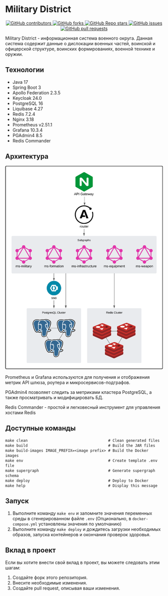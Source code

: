 # Military District

<p align="center">
   <a href="https://github.com/ptrvsrg/military-district-backend/graphs/contributors">
        <img alt="GitHub contributors" src="https://img.shields.io/github/contributors/ptrvsrg/military-district-backend?style=flat&label=Contributors&labelColor=222222&color=77D4FC"/>
   </a>
   <a href="https://github.com/ptrvsrg/military-district-backend/forks">
        <img alt="GitHub forks" src="https://img.shields.io/github/forks/ptrvsrg/military-district-backend?style=flat&label=Forks&labelColor=222222&color=77D4FC"/>
   </a>
   <a href="https://github.com/ptrvsrg/military-district-backend/stargazers">
        <img alt="GitHub Repo stars" src="https://img.shields.io/github/stars/ptrvsrg/military-district-backend?style=flat&label=Stars&labelColor=222222&color=77D4FC"/>
   </a>
   <a href="https://github.com/ptrvsrg/military-district-backend/issues">
        <img alt="GitHub issues" src="https://img.shields.io/github/issues/ptrvsrg/military-district-backend?style=flat&label=Issues&labelColor=222222&color=77D4FC"/>
   </a>
   <a href="https://github.com/ptrvsrg/military-district-backend/pulls">
        <img alt="GitHub pull requests" src="https://img.shields.io/github/issues-pr/ptrvsrg/military-district-backend?style=flat&label=Pull%20Requests&labelColor=222222&color=77D4FC"/>
   </a>
</p>

Military District - информационная система военного округа. Данная система содержит данные о дислокации военных частей,
воинской и офицерской структуре, воинских формированиях, военной технике и оружии.

## Технологии

+ Java 17
+ Spring Boot 3
+ Apollo Federation 2.3.5
+ Keycloak 24.0
+ PostgreSQL 16
+ Liquibase 4.27
+ Redis 7.2.4
+ Nginx 3.18
+ Prometheus v2.51.1
+ Grafana 10.3.4
+ PGAdmin4 8.5
+ Redis Commander

## Архитектура

<img alt="GitHub pull requests" src="./assets/Архитектура.png"/>

Prometheus и Grafana используются для получения и отображения метрик API шлюза, роутера и микросервисов-подграфов.

PGAdmin4 позволяет следить за метриками кластера PostgreSQL, а также просматривать и модифицировать БД.

Redis Commander - простой и легковесный инструмент для управления хостами Redis

## Доступные команды

```shell
make clean                                    # Clean generated files
make build                                    # Build the JAR files
make build-images IMAGE_PREFIX=<image prefix> # Build the Docker images
make env                                      # Create template .env file
make supergraph                               # Generate supergraph schema
make deploy                                   # Deploy to Docker
make help                                     # Display this message
```

## Запуск

1) Выполните команду `make env` и запомните значения переменных среды в сгенерированном файле `.env` (Опционально,
   в `docker-compose.yml` установлены значения по умолчанию)
2) Выполните команду `make deploy` и дождитесь загрузки необходимых образов, запуска контейнеров и окончания проверок
   здоровья.

## Вклад в проект

Если вы хотите внести свой вклад в проект, вы можете следовать этим шагам:

1. Создайте форк этого репозитория.
2. Внесите необходимые изменения.
3. Создайте pull request, описывая ваши изменения.